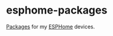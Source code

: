 # esphome-packages
[Packages](https://esphome.io/guides/configuration-types.html#packages) for my [ESPHome](https://esphome.io) devices.
